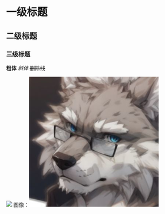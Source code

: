 # 一级标题
## 二级标题
### 三级标题
**粗体** *斜体* ~~删除线~~

![](http://gips3.baidu.com/it/u=3886271102,3123389489&fm=3028&app=3028&f=JPEG&fmt=auto?w=1280&h=960)
图像：![FurryR/熊谷 凌](../../../img/furryr.jpg)